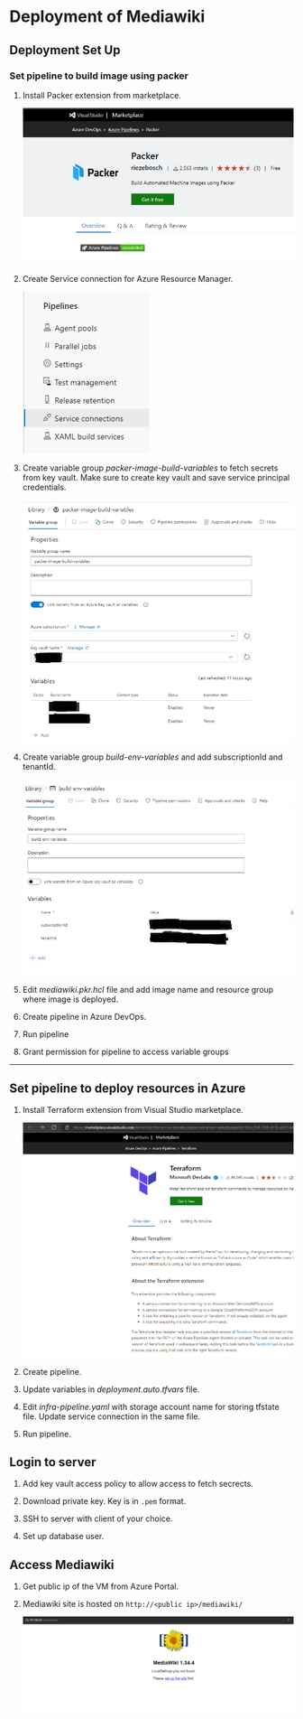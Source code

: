 # Deployment of Mediawiki

## Deployment Set Up

### Set pipeline to build image using packer

1. Install Packer extension from marketplace.

    ![Visual Studio Extension](./images/packer-extension.png)

2. Create Service connection for Azure Resource Manager.

    ![Service Connection](./images/service-connection.PNG)

3. Create variable group *packer-image-build-variables* to fetch secrets from key vault. Make sure to create key vault and save service principal credentials.

    ![Variables1](./images/variables1.PNG)

4. Create variable group *build-env-variables* and add subscriptionId and tenantId.

    ![Variables2](./images/variables2.PNG)

5. Edit *mediawiki.pkr.hcl* file and add image name and resource group where image is deployed.

6. Create pipeline in Azure DevOps.

7. Run pipeline

8. Grant permission for pipeline to access variable groups

---

## Set pipeline to deploy resources in Azure

1. Install Terraform extension from Visual Studio marketplace.

    ![t](./images/terraform-extension.PNG)

2. Create pipeline.

3. Update variables in *deployment.auto.tfvars* file.

4. Edit *infra-pipeline.yaml* with storage account name for storing tfstate file. Update service connection in the same file.

5. Run pipeline.

## Login to server

1. Add key vault access policy to allow access to fetch secrects.

2. Download private key. Key is in `.pem` format.

3. SSH to server with client of your choice.

4. Set up database user.

## Access Mediawiki

1. Get public ip of the VM from Azure Portal.

2. Mediawiki site is hosted on `http://<public ip>/mediawiki/`

    ![app-up](./images/app-up.PNG)
